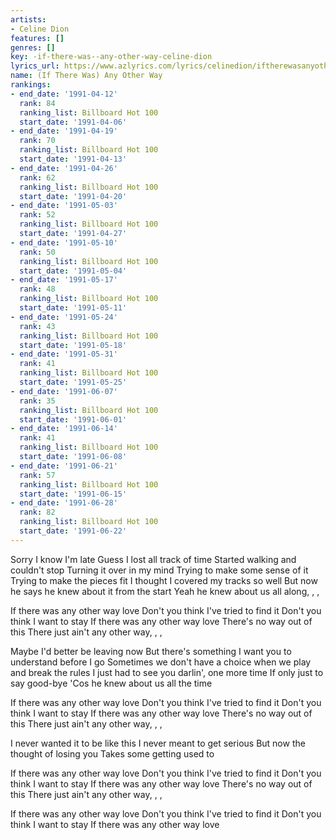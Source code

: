 ```yaml
---
artists:
- Celine Dion
features: []
genres: []
key: -if-there-was--any-other-way-celine-dion
lyrics_url: https://www.azlyrics.com/lyrics/celinedion/iftherewasanyotherway.html
name: (If There Was) Any Other Way
rankings:
- end_date: '1991-04-12'
  rank: 84
  ranking_list: Billboard Hot 100
  start_date: '1991-04-06'
- end_date: '1991-04-19'
  rank: 70
  ranking_list: Billboard Hot 100
  start_date: '1991-04-13'
- end_date: '1991-04-26'
  rank: 62
  ranking_list: Billboard Hot 100
  start_date: '1991-04-20'
- end_date: '1991-05-03'
  rank: 52
  ranking_list: Billboard Hot 100
  start_date: '1991-04-27'
- end_date: '1991-05-10'
  rank: 50
  ranking_list: Billboard Hot 100
  start_date: '1991-05-04'
- end_date: '1991-05-17'
  rank: 48
  ranking_list: Billboard Hot 100
  start_date: '1991-05-11'
- end_date: '1991-05-24'
  rank: 43
  ranking_list: Billboard Hot 100
  start_date: '1991-05-18'
- end_date: '1991-05-31'
  rank: 41
  ranking_list: Billboard Hot 100
  start_date: '1991-05-25'
- end_date: '1991-06-07'
  rank: 35
  ranking_list: Billboard Hot 100
  start_date: '1991-06-01'
- end_date: '1991-06-14'
  rank: 41
  ranking_list: Billboard Hot 100
  start_date: '1991-06-08'
- end_date: '1991-06-21'
  rank: 57
  ranking_list: Billboard Hot 100
  start_date: '1991-06-15'
- end_date: '1991-06-28'
  rank: 82
  ranking_list: Billboard Hot 100
  start_date: '1991-06-22'
---
```


Sorry I know I'm late
Guess I lost all track of time
Started walking and couldn't stop
Turning it over in my mind
Trying to make some sense of it
Trying to make the pieces fit
I thought I covered my tracks so well
But now he says he knew about it from the start
Yeah he knew about us all along, , , 

If there was any other way love
Don't you think I've tried to find it
Don't you think I want to stay
If there was any other way love
There's no way out of this
There just ain't any other way, , , 

Maybe I'd better be leaving now
But there's something I want you to understand before I go
Sometimes we don't have a choice when we play and break the rules
I just had to see you darlin', one more time
If only just to say good-bye
'Cos he knew about us all the time

If there was any other way love
Don't you think I've tried to find it
Don't you think I want to stay
If there was any other way love
There's no way out of this
There just ain't any other way, , , 

I never wanted it to be like this
I never meant to get serious
But now the thought of losing you
Takes some getting used to

If there was any other way love
Don't you think I've tried to find it
Don't you think I want to stay
If there was any other way love
There's no way out of this
There just ain't any other way, , , 

If there was any other way love
Don't you think I've tried to find it
Don't you think I want to stay
If there was any other way love



